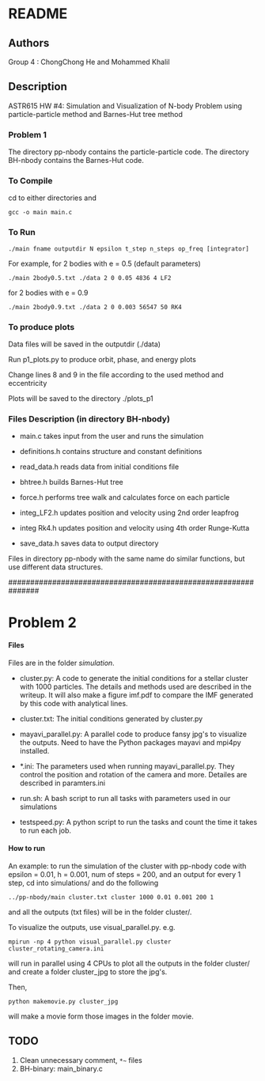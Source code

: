 # README


## Authors

Group 4 : ChongChong He and Mohammed Khalil 


## Description

ASTR615 HW #4: Simulation and Visualization of N-body Problem using particle-particle method and Barnes-Hut tree method

### Problem 1

The directory pp-nbody contains the particle-particle code.
The directory BH-nbody contains the Barnes-Hut code.

### To Compile
cd to either directories and 

    gcc -o main main.c

### To Run

	./main fname outputdir N epsilon t_step n_steps op_freq [integrator]

For example, for 2 bodies with e = 0.5 (default parameters)

	./main 2body0.5.txt ./data 2 0 0.05 4836 4 LF2

for 2 bodies with e = 0.9

	./main 2body0.9.txt ./data 2 0 0.003 56547 50 RK4 


### To produce plots

Data files will be saved in the outputdir (./data)

Run p1_plots.py to produce orbit, phase, and energy plots

Change lines 8 and 9 in the file according to the used method and eccentricity

Plots will be saved to the directory ./plots_p1


### Files Description (in directory BH-nbody)

- main.c   takes input from the user and runs the simulation
 
- definitions.h contains structure and constant definitions

- read_data.h   reads data from initial conditions file

- bhtree.h      builds Barnes-Hut tree

- force.h       performs tree walk and calculates force on each particle

- integ_LF2.h   updates position and velocity using 2nd order leapfrog

- integ Rk4.h   updates position and velocity using 4th order Runge-Kutta

- save_data.h   saves data to output directory 

Files in directory pp-nbody with the same name do similar functions, but use different data structures.


###############################################################

# Problem 2

#### Files

Files are in the folder *simulation*. 

- cluster.py: A code to generate the initial conditions for a stellar 
cluster with 1000 particles. The details and methods used are 
described in the writeup. It will also make a figure imf.pdf to compare the IMF 
generated by this code with analytical lines.

- cluster.txt: The initial conditions generated by cluster.py

- mayavi_parallel.py: A parallel code to produce fansy jpg's to visualize 
the outputs. Need to have the Python packages mayavi and mpi4py installed.

- *.ini: The parameters used when running mayavi_parallel.py. They control 
the position and rotation of the camera and more. Detailes are described 
in paramters.ini

- run.sh: A bash script to run all tasks with parameters used in our simulations

- testspeed.py: A python script to run the tasks and count the time it takes to
run each job.


#### How to run

An example: to run the simulation of the cluster with pp-nbody code with 
epsilon = 0.01, h = 0.001, num of steps = 200, and an output for every 
1 step, cd into simulations/ and do the following

	../pp-nbody/main cluster.txt cluster 1000 0.01 0.001 200 1

and all the outputs (txt files) will be in the folder cluster/.

To visualize the outputs, use visual_parallel.py. e.g.

	mpirun -np 4 python visual_parallel.py cluster cluster_rotating_camera.ini
	
will run in parallel using 4 CPUs to plot all the outputs in the folder cluster/ 
and create a folder cluster\_jpg to store the jpg's.

Then,

	python makemovie.py cluster_jpg
	
will make a movie form those images in the folder movie.


## TODO

1. Clean unnecessary comment, `*~` files
2. BH-binary: main_binary.c
